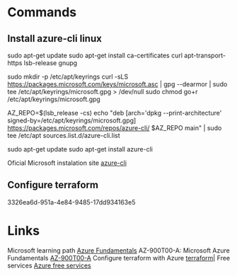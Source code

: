 # Commands
## Install azure-cli linux

sudo apt-get update
sudo apt-get install ca-certificates curl apt-transport-https lsb-release gnupg

sudo mkdir -p /etc/apt/keyrings
curl -sLS https://packages.microsoft.com/keys/microsoft.asc | gpg --dearmor | sudo tee /etc/apt/keyrings/microsoft.gpg > /dev/null
sudo chmod go+r /etc/apt/keyrings/microsoft.gpg

AZ_REPO=$(lsb_release -cs)
echo "deb [arch='dpkg --print-architecture' signed-by=/etc/apt/keyrings/microsoft.gpg] https://packages.microsoft.com/repos/azure-cli/ $AZ_REPO main" | sudo tee /etc/apt sources.list.d/azure-cli.list

sudo apt-get update
sudo apt-get install azure-cli

Oficial Microsoft instalation site [azure-cli](https://learn.microsoft.com/en-us/cli/azure/install-azure-cli)

## Configure terraform

3326ea6d-951a-4e84-9485-17dd934163e5


# Links

Microsoft learning path [Azure Fundamentals](https://learn.microsoft.com/en-us/certifications/azure-fundamentals/)
AZ-900T00-A: Microsoft Azure Fundamentals [AZ-900T00-A](https://learn.microsoft.com/training/courses/az-900t00?WT.mc_id=ilt_partner_webpage_wwl&ocid=3297024#study-guide)
Configure terraform with Azure [terraform](https://registry.terraform.io/providers/hashicorp/azurerm/latest/docs/guides/service_principal_client_secret)|
Free services [Azure free services](https://portal.azure.com/#view/Microsoft_Azure_Billing/FreeServicesBlade)